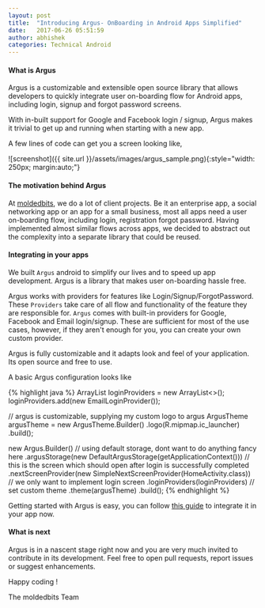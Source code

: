 ```yaml
---
layout: post
title:  "Introducing Argus- OnBoarding in Android Apps Simplified"
date:   2017-06-26 05:51:59
author: abhishek
categories: Technical Android
---
```


#### What is Argus

Argus is a customizable and extensible open source library that allows developers to quickly integrate user on-boarding flow for Android apps, including login, signup and forgot password screens.

With in-built support for Google and Facebook login / signup, Argus makes it trivial to get up and running when starting with a new app.

A few lines of code can get you a screen looking like,

![screenshot]({{ site.url }}/assets/images/argus_sample.png){:style="width: 250px; margin:auto;"}

#### The motivation behind Argus

At [moldedbits](http:///www.moldedbits.com), we do a lot of client projects. Be it an enterprise app, a social networking app or an app for a small business, most all apps need a user on-boarding flow, including login, registration forgot password. Having implemented almost similar flows across apps, we decided to abstract out the complexity into a separate library that could be reused.

#### Integrating in your apps

We built `Argus` android to simplify our lives and to speed up app development. Argus is a library that makes user on-boarding hassle free.

Argus works with providers for features like Login/Signup/ForgotPassword. These `Providers` take care of all flow and functionality of the feature they are responsible for. `Argus` comes with built-in providers for Google, Facebook and Email login/signup. These are sufficient for most of the use cases, however, if they aren't enough for you, you can create your own custom provider.

Argus is fully customizable and it adapts look and feel of your application. Its open source and free to use.

A basic Argus configuration looks like

{% highlight java %}
ArrayList<BaseProvider> loginProviders = new ArrayList<>();
loginProviders.add(new EmailLoginProvider());

// argus is customizable, supplying my custom logo to argus
ArgusTheme argusTheme = new ArgusTheme.Builder()
        .logo(R.mipmap.ic_launcher)
        .build();

new Argus.Builder()
        // using default storage, dont want to do anything fancy here
        .argusStorage(new DefaultArgusStorage(getApplicationContext()))
        // this is the screen which should open after login is successfully completed
        .nextScreenProvider(new SimpleNextScreenProvider(HomeActivity.class))
        // we only want to implement login screen
        .loginProviders(loginProviders)
        // set custom theme
        .theme(argusTheme)
        .build();
{% endhighlight %}

Getting started with Argus is easy, you can follow [this guide](https://github.com/moldedbits/argus-android/wiki/Getting-Started) to integrate it in your app now.

#### What is next

Argus is in a nascent stage right now and you are very much invited to contribute in its development. Feel free to open pull requests, report issues or suggest enhancements.


Happy coding !

The moldedbits Team
